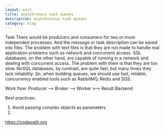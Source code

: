 ```yaml
---
layout: post
title: asynchronous task queues
description: asynchronous task queues 
category: blog
---
```


Task
There would be producers and consumers for two or more independed processes. And the message or task description can be saved into files. The problem with text files is that they are not made to handle real application problems such as network and concurrent access. SQL databases, on the other hand, are capable of running in a network and dealing with concurrent access. The problem with them is that they are too slow. NoSQL databases, by contrast, are quite fast, but many times they lack reliability. So, when building queues, we should use fast, reliable, concurrency enabled tools such as RabbitMQ, Redis and SQS.

Work flow:
Producer --> Broker  --> Worker <--> Result Backend


Best practices:
1. Avoid passing complex objects as parameters
2. 

https://codepath.org

[Shannonh]:    https://github.com/xhan-shannon "xhan-shannon"

